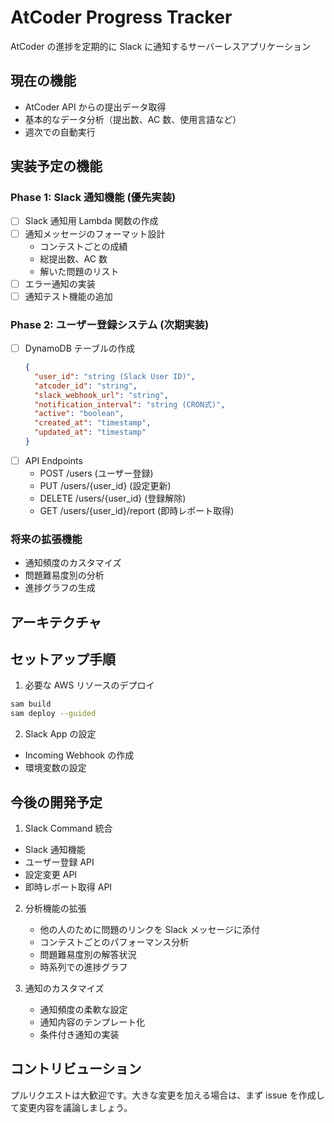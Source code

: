 # AtCoder Progress Tracker

AtCoder の進捗を定期的に Slack に通知するサーバーレスアプリケーション

## 現在の機能

- AtCoder API からの提出データ取得
- 基本的なデータ分析（提出数、AC 数、使用言語など）
- 週次での自動実行

## 実装予定の機能

### Phase 1: Slack 通知機能 (優先実装)

- [ ] Slack 通知用 Lambda 関数の作成
- [ ] 通知メッセージのフォーマット設計
  - コンテストごとの成績
  - 総提出数、AC 数
  - 解いた問題のリスト
- [ ] エラー通知の実装
- [ ] 通知テスト機能の追加

### Phase 2: ユーザー登録システム (次期実装)

- [ ] DynamoDB テーブルの作成
  ```json
  {
    "user_id": "string (Slack User ID)",
    "atcoder_id": "string",
    "slack_webhook_url": "string",
    "notification_interval": "string (CRON式)",
    "active": "boolean",
    "created_at": "timestamp",
    "updated_at": "timestamp"
  }
  ```
- [ ] API Endpoints
  - POST /users (ユーザー登録)
  - PUT /users/{user_id} (設定更新)
  - DELETE /users/{user_id} (登録解除)
  - GET /users/{user_id}/report (即時レポート取得)

### 将来の拡張機能

- 通知頻度のカスタマイズ
- 問題難易度別の分析
- 進捗グラフの生成

## アーキテクチャ

## セットアップ手順

1. 必要な AWS リソースのデプロイ

```bash
sam build
sam deploy --guided
```

2. Slack App の設定

- Incoming Webhook の作成
- 環境変数の設定

## 今後の開発予定

1. Slack Command 統合

- Slack 通知機能
- ユーザー登録 API
- 設定変更 API
- 即時レポート取得 API

2. 分析機能の拡張

   - 他の人のために問題のリンクを Slack メッセージに添付
   - コンテストごとのパフォーマンス分析
   - 問題難易度別の解答状況
   - 時系列での進捗グラフ

3. 通知のカスタマイズ
   - 通知頻度の柔軟な設定
   - 通知内容のテンプレート化
   - 条件付き通知の実装

## コントリビューション

プルリクエストは大歓迎です。大きな変更を加える場合は、まず issue を作成して変更内容を議論しましょう。
